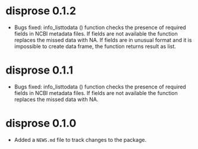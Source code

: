 # disprose 0.1.2

* Bugs fixed: info_listtodata () function checks the presence of required fields in NCBI metadata files. If fields are not available the function replaces the missed data with NA. If fields are in unusual format and it is impossible to create data frame, the function returns result as list.

# disprose 0.1.1

* Bugs fixed: info_listtodata () function checks the presence of required fields in NCBI metadata files. If fields are not available the function replaces the missed data with NA.


# disprose 0.1.0

* Added a `NEWS.md` file to track changes to the package.
